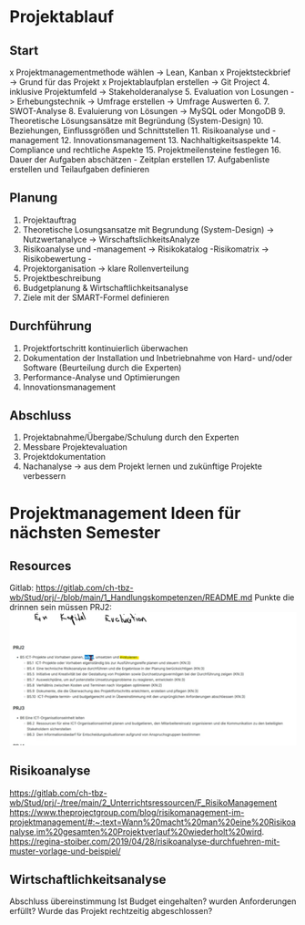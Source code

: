 # Projektablauf

## Start

x Projektmanagementmethode wählen -> Lean, Kanban
x Projektsteckbrief -> Grund für das Projekt
x Projektablaufplan erstellen -> Git Project
4. inklusive Projektumfeld -> Stakeholderanalyse
5. Evaluation von Losungen -> Erhebungstechnik -> Umfrage erstellen -> Umfrage Auswerten
6. 
7. SWOT-Analyse
8. Evaluierung von Lösungen -> MySQL oder MongoDB
9. Theoretische Lösungsansätze mit Begründung (System-Design)
10. Beziehungen, Einflussgrößen und Schnittstellen
11. Risikoanalyse und -management
12. Innovationsmanagement
13. Nachhaltigkeitsaspekte
14. Compliance und rechtliche Aspekte
15. Projektmeilensteine festlegen
16. Dauer der Aufgaben abschätzen - Zeitplan erstellen
17. Aufgabenliste erstellen und Teilaufgaben definieren

## Planung

1. Projektauftrag
2. Theoretische Losungsansatze mit Begrundung (System-Design) -> Nutzwertanalyce -> WirschaftslichkeitsAnalyze
3. Risikoanalyse und -management -> Risikokatalog  -Risikomatrix -> Risikobewertung -
4. Projektorganisation -> klare Rollenverteilung
5. Projektbeschreibung
6. Budgetplanung & Wirtschaftlichkeitsanalyse
7. Ziele mit der SMART-Formel definieren

## Durchführung

1. Projektfortschritt kontinuierlich überwachen
2. Dokumentation der Installation und Inbetriebnahme von Hard- und/oder Software (Beurteilung durch die Experten)
3. Performance-Analyse und Optimierungen
4. Innovationsmanagement

## Abschluss

1. Projektabnahme/Übergabe/Schulung durch den Experten
2. Messbare Projektevaluation
3. Projektdokumentation
4. Nachanalyse -> aus dem Projekt lernen und zukünftige Projekte verbessern

# Projektmanagement Ideen für nächsten Semester

## Resources

Gitlab: https://gitlab.com/ch-tbz-wb/Stud/prj/-/blob/main/1_Handlungskompetenzen/README.md
Punkte die drinnen sein müssen PRJ2: ![Projektmanagement](/docs/img/Planen_Projektmgmt.png)

## Risikoanalyse

https://gitlab.com/ch-tbz-wb/Stud/prj/-/tree/main/2_Unterrichtsressourcen/F_RisikoManagement 
https://www.theprojectgroup.com/blog/risikomanagement-im-projektmanagement/#:~:text=Wann%20macht%20man%20eine%20Risikoanalyse,im%20gesamten%20Projektverlauf%20wiederholt%20wird.
https://regina-stoiber.com/2019/04/28/risikoanalyse-durchfuehren-mit-muster-vorlage-und-beispiel/

## Wirtschaftlichkeitsanalyse

Abschluss übereinstimmung
Ist Budget eingehalten? wurden Anforderungen erfüllt? Wurde das Projekt rechtzeitig abgeschlossen?
